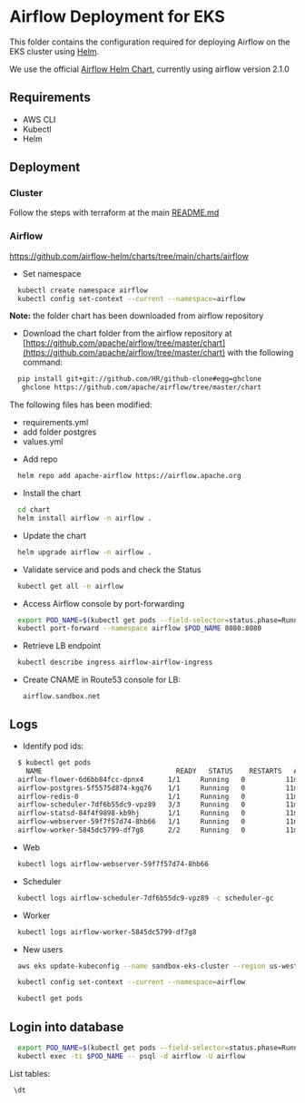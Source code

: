 # Airflow Deployment for EKS

This folder contains the configuration required for deploying Airflow on the EKS cluster using [Helm](https://helm.sh).

We use the official [Airflow Helm Chart](https://github.com/apache/airflow/tree/master/chart), currently using airflow version 2.1.0


## Requirements

* AWS CLI
* Kubectl
* Helm

## Deployment

### Cluster

Follow the steps with terraform at the main [README.md](../README.md)

### Airflow
https://github.com/airflow-helm/charts/tree/main/charts/airflow

* Set namespace
```bash
  kubectl create namespace airflow
  kubectl config set-context --current --namespace=airflow
```


**Note:** the folder chart has been downloaded from airflow repository

* Download the chart folder from the airflow repository at [https://github.com/apache/airflow/tree/master/chart](https://github.com/apache/airflow/tree/master/chart) with the following command:

```bash
  pip install git+git://github.com/HR/github-clone#egg=ghclone
   ghclone https://github.com/apache/airflow/tree/master/chart
```

The following files has been modified: 
- requirements.yml 
- add folder postgres
- values.yml 

* Add repo
```bash
  helm repo add apache-airflow https://airflow.apache.org
```

* Install the chart    

```bash
  cd chart
  helm install airflow -n airflow .
```
* Update the chart
```bash
  helm upgrade airflow -n airflow .
```

* Validate service and pods and check the Status 
```bash
  kubectl get all -n airflow 
```
* Access Airflow console by port-forwarding
```bash
  export POD_NAME=$(kubectl get pods --field-selector=status.phase=Running -o go-template --template '{{range .items}}{{.metadata.name}}{{"\n"}}{{end}}' | grep 'web')
  kubectl port-forward --namespace airflow $POD_NAME 8080:8080
```

* Retrieve LB endpoint
```bash
  kubectl describe ingress airflow-airflow-ingress 
```

* Create CNAME in Route53 console for LB:

    `airflow.sandbox.net`    


## Logs

* Identify pod ids:
```bash
  $ kubectl get pods
    NAME                                 READY   STATUS    RESTARTS   AGE
  airflow-flower-6d6bb84fcc-dpnx4      1/1     Running   0          11m
  airflow-postgres-5f5575d874-kgq76    1/1     Running   0          11m
  airflow-redis-0                      1/1     Running   0          11m
  airflow-scheduler-7df6b55dc9-vpz89   3/3     Running   0          11m
  airflow-statsd-84f4f9898-kb9hj       1/1     Running   0          11m
  airflow-webserver-59f7f57d74-8hb66   1/1     Running   0          11m
  airflow-worker-5845dc5799-df7g8      2/2     Running   0          11m
```
* Web
```bash
  kubectl logs airflow-webserver-59f7f57d74-8hb66 
```
* Scheduler
```bash
  kubectl logs airflow-scheduler-7df6b55dc9-vpz89 -c scheduler-gc 
```
* Worker
```bash
  kubectl logs airflow-worker-5845dc5799-df7g8  
```

* New users 

```bash
  aws eks update-kubeconfig --name sandbox-eks-cluster --region us-west-2

  kubectl config set-context --current --namespace=airflow

  kubectl get pods 

```

## Login into database 

```bash
  export POD_NAME=$(kubectl get pods --field-selector=status.phase=Running -o go-template --template '{{range .items}}{{.metadata.name}}{{"\n"}}{{end}}' | grep 'postgres')
  kubectl exec -ti $POD_NAME -- psql -d airflow -U airflow
```

List tables: 
```bash
 \dt
```







